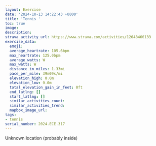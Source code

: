 ```yaml
---
layout: Exercise
date: '2024-10-13 14:22:43 +0000'
title: 'Tennis '
toc: true
image:
description:
strava_activity_url: https://www.strava.com/activities/12648460133
exercise_data:
  emoji:
  average_heartrate: 105.6bpm
  max_heartrate: 125.0bpm
  average_watts: W
  max_watts: W
  distance_in_miles: 1.33mi
  pace_per_mile: 39m09s/mi
  elevation_high: 0.0m
  elevation_low: 0.0m
  total_elevation_gain_in_feet: 0ft
  end_latlng: []
  start_latlng: []
  similar_activities_count:
  similar_activities_trend:
  mapbox_image_url:
tags:
- tennis
serial_number: 2024.ECE.317
---
```

Unknown location (probably inside)
